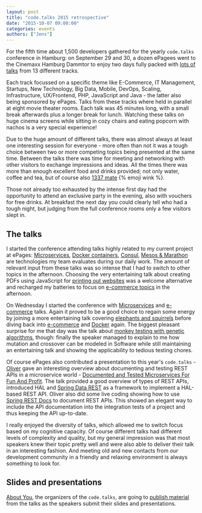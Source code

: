 ```yaml
---
layout: post
title: "code.talks 2015 retrospective"
date: "2015-10-07 09:00:00"
categories: events
authors: ["Jens"]
---
```


For the fifth time about 1,500 developers gathered for the yearly `code.talks` conference in Hamburg:
on September 29 and 30, a dozen ePagees went to the Cinemaxx Hamburg Dammtor to enjoy two days fully packed with [lots of talks](https://www.codetalks.de/2015/programm) from 13 different tracks.

Each track focussed on a specific theme like E-Commerce, IT Management, Startups, New Technology, Big Data, Mobile, DevOps, Scaling, Infrastructure, UX/Frontend, PHP, JavaScript and Java - the latter also being sponsored by ePages.
Talks from these tracks where held in parallel at eight movie theater rooms.
Each talk was 45 minutes long, with a small break afterwards plus a longer break for lunch.
Watching these talks on huge cinema screens while sitting in cozy chairs and eating popcorn with nachos is a very special experience!

Due to the huge amount of different talks, there was almost always at least one interesting session for everyone - more often than not it was a tough choice between two or more competing topics being presented at the same time.
Between the talks there was time for meeting and networking with other visitors to exchange impressions and ideas.
All the times there was more than enough excellent food and drinks provided; not only water, coffee and tea, but of course also [1337 mate](http://www.1337mate.com/) {% emoji wink %}.

Those not already too exhausted by the intense first day had the opportunity to attend an exclusive party in the evening, also with vouchers for free drinks.
At breakfast the next day you could clearly tell who had a tough night, but judging from the full conference rooms only a few visitors slept in.

## The talks

I started the conference attending talks highly related to my current project at ePages:
[Microservices](https://www.codetalks.de/2015/programm/radical-agility-with-autonomous-teams-and-microservices-in-the-cloud), [Docker containers](https://www.codetalks.de/2015/programm/patterns-in-a-containerized-world), [Consul](https://www.codetalks.de/2015/programm/die-cloud-im-griff-mit-consul), [Mesos & Marathon](https://www.codetalks.de/2015/programm/scalable-micro-services-with-apache-mesos-and-marathon) are technologies my team evaluates during our daily work.
The amount of relevant input from these talks was so intense that I had to switch to other topics in the afternoon.
Choosing the very entertaining talk about creating PDFs using JavaScript for [printing out websites](https://www.codetalks.de/2015/programm/internet-ausdrucken-mit-javascript) was a welcome alternative and recharged my batteries to focus on [e-commerce topics](https://www.codetalks.de/2015/programm/demystify-the-commercetools-platform-how-to-build-a-global-e-commerce-api-platform) in the afternoon.

On Wednesday I started the conference with [Microservices](https://www.codetalks.de/2015/programm/microservices-und-die-jagd-nach-mehr-konversion) and [e-commerce](https://www.codetalks.de/2015/programm/spryker-e-commerce-framework-als-alternative-zu-traditioneller-shop-software) talks.
Again it proved to be a good choice to regain some energy by joining a more entertaining talk covering [elephants and squirrels](https://www.codetalks.de/2015/programm/liebling-ich-habe-das-framework-geschrumpft) before diving back into [e-commerce](https://www.codetalks.de/2015/programm/der-kunde-im-fokus-personalisierte-aussteuerung-von-inhalten-als-erfolgsfaktor-im-e-commerce) and [Docker](https://www.codetalks.de/2015/programm/docker-why-we-shouldn-t-use-it) again.
The biggest pleasant surprise for me that day was the talk about [monkey testing with genetic algorithms](https://www.codetalks.de/2015/programm/wenn-affen-testen-das-ende-der-bananensoftware), though:
finally the speaker managed to explain to me how mutation and crossover can be modeled in Software while still maintaining an entertaining talk and showing the applicability to tedious testing chores.

Of course ePages also contributed a presentation to this year's `code.talks` - [Oliver](https://www.codetalks.de/2015/speaker/oliver-trosien) gave an interesting overview about documenting and testing REST APIs in a microservice world - [Documented and Tested Microservices For Fun And Profit](https://github.com/ePages-de/codetalks2015).
The talk provided a good overview of types of REST APIs, introduced HAL and [Spring Data REST](http://projects.spring.io/spring-data-rest/) as a framework to implement a HAL-based REST API.
Oliver also did some live coding showing how to use [Spring REST Docs](http://projects.spring.io/spring-restdocs/) to document REST APIs.
This showed an elegant way to include the API documentation into the integration tests of a project and thus keeping the API up-to-date.

I really enjoyed the diversity of talks, which allowed me to switch focus based on my cognitive capacity.
Of course different talks had different levels of complexity and quality, but my general impression was that most speakers knew their topic pretty well and were also able to deliver their talk in an interesting fashion.
And meeting old and new contacts from _our_ development community in a friendly and relaxing environment is always something to look for.


## Slides and presentations

[About You](http://www.aboutyou.de/), the organizers of the `code.talks`, are going to [publish material](http://developer.aboutyou.de/blog/2015/09/code-talks-2015-talks-und-slides-der-speaker/) from the talks as the speakers submit their slides and presentations.
